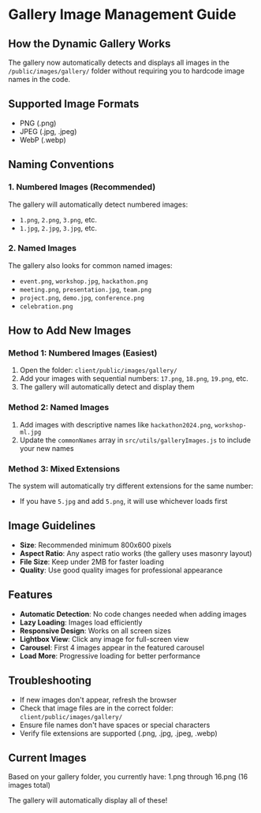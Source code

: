 # Gallery Image Management Guide

## How the Dynamic Gallery Works

The gallery now automatically detects and displays all images in the `/public/images/gallery/` folder without requiring you to hardcode image names in the code.

## Supported Image Formats
- PNG (.png)
- JPEG (.jpg, .jpeg)
- WebP (.webp)

## Naming Conventions

### 1. Numbered Images (Recommended)
The gallery will automatically detect numbered images:
- `1.png`, `2.png`, `3.png`, etc.
- `1.jpg`, `2.jpg`, `3.jpg`, etc.

### 2. Named Images
The gallery also looks for common named images:
- `event.png`, `workshop.jpg`, `hackathon.png`
- `meeting.png`, `presentation.jpg`, `team.png`
- `project.png`, `demo.jpg`, `conference.png`
- `celebration.png`

## How to Add New Images

### Method 1: Numbered Images (Easiest)
1. Open the folder: `client/public/images/gallery/`
2. Add your images with sequential numbers: `17.png`, `18.png`, `19.png`, etc.
3. The gallery will automatically detect and display them

### Method 2: Named Images
1. Add images with descriptive names like `hackathon2024.png`, `workshop-ml.jpg`
2. Update the `commonNames` array in `src/utils/galleryImages.js` to include your new names

### Method 3: Mixed Extensions
The system will automatically try different extensions for the same number:
- If you have `5.jpg` and add `5.png`, it will use whichever loads first

## Image Guidelines
- **Size**: Recommended minimum 800x600 pixels
- **Aspect Ratio**: Any aspect ratio works (the gallery uses masonry layout)
- **File Size**: Keep under 2MB for faster loading
- **Quality**: Use good quality images for professional appearance

## Features
- **Automatic Detection**: No code changes needed when adding images
- **Lazy Loading**: Images load efficiently
- **Responsive Design**: Works on all screen sizes
- **Lightbox View**: Click any image for full-screen view
- **Carousel**: First 4 images appear in the featured carousel
- **Load More**: Progressive loading for better performance

## Troubleshooting
- If new images don't appear, refresh the browser
- Check that image files are in the correct folder: `client/public/images/gallery/`
- Ensure file names don't have spaces or special characters
- Verify file extensions are supported (.png, .jpg, .jpeg, .webp)

## Current Images
Based on your gallery folder, you currently have:
1.png through 16.png (16 images total)

The gallery will automatically display all of these!
